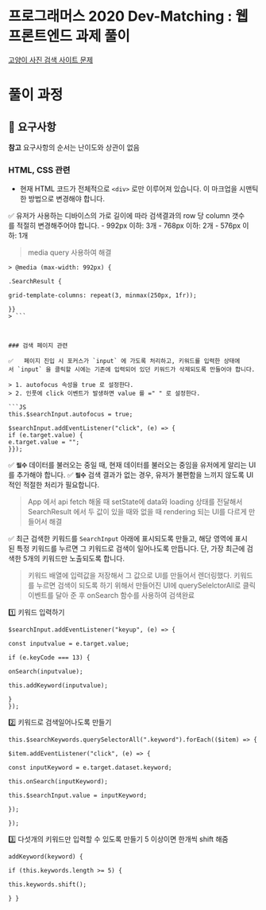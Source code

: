 # 프로그래머스 2020 Dev-Matching : 웹 프론트엔드 과제 풀이 

[고양이 사진 검색 사이트 문제](https://programmers.co.kr/skill_check_assignments/4)

# 풀이 과정 

## 📍 요구사항

**참고** 요구사항의 순서는 난이도와 상관이 없음

### HTML, CSS 관련

-   현재 HTML 코드가 전체적으로 `<div>` 로만 이루어져 있습니다. 이 마크업을 시맨틱한 방법으로 변경해야 합니다.

✅   유저가 사용하는 디바이스의 가로 길이에 따라 검색결과의 row 당 column 갯수를 적절히 변경해주어야 합니다.
    -   992px 이하: 3개
    -   768px 이하: 2개
    -   576px 이하: 1개
    
> media query 사용하여 해결 

```JS
> @media (max-width: 992px) {

.SearchResult {

grid-template-columns: repeat(3, minmax(250px, 1fr));

}}
> ```
 


### 검색 페이지 관련

✅   페이지 진입 시 포커스가 `input` 에 가도록 처리하고, 키워드를 입력한 상태에서 `input` 을 클릭할 시에는 기존에 입력되어 있던 키워드가 삭제되도록 만들어야 합니다.

> 1. autofocus 속성을 true 로 설정한다. 
> 2. 인풋에 click 이벤트가 발생하면 value 를 =" " 로 설정한다. 

```JS
this.$searchInput.autofocus = true;

$searchInput.addEventListener("click", (e) => {
if (e.target.value) {
e.target.value = "";
}});
```


✅   **`필수`** 데이터를 불러오는 중일 때, 현재 데이터를 불러오는 중임을 유저에게 알리는 UI를 추가해야 합니다.
✅   **`필수`** 검색 결과가 없는 경우, 유저가 불편함을 느끼지 않도록 UI적인 적절한 처리가 필요합니다.
> App 에서 api fetch 해올 때 setState에 data와 loading 상태를 전달해서 
> SearchResult 에서 두 값이 있을 때와 없을 때 rendering 되는 UI를 다르게 만들어서 해결


✅  최근 검색한 키워드를 `SearchInput` 아래에 표시되도록 만들고, 해당 영역에 표시된 특정 키워드를 누르면 그 키워드로 검색이 일어나도록 만듭니다. 단, 가장 최근에 검색한 5개의 키워드만 노출되도록 합니다.

> 키워드 배열에 입력값을 저장해서 그 값으로 UI를 만들어서 렌더링했다. 
> 키워드를 누르면 검색이 되도록 하기 위해서 만들어진 UI에 querySelelctorAll로 클릭 이벤트를 달아 준 후 onSearch 함수를 사용하여 검색완료

1️⃣  키워드 입력하기
```JS
$searchInput.addEventListener("keyup", (e) => {

const inputvalue = e.target.value;

if (e.keyCode === 13) {

onSearch(inputvalue);

this.addKeyword(inputvalue);

}
});

```

2️⃣  키워드로 검색일어나도록 만들기 
```JS
this.$searchKeywords.querySelectorAll(".keyword").forEach(($item) => {

$item.addEventListener("click", (e) => {

const inputKeyword = e.target.dataset.keyword;

this.onSearch(inputKeyword);

this.$searchInput.value = inputKeyword;

});

});

```

3️⃣  다섯개의 키워드만 입력할 수 있도록 만들기
5 이상이면 한개씩 shift 해줌
```JS
addKeyword(keyword) {

if (this.keywords.length >= 5) {

this.keywords.shift();

} }
```